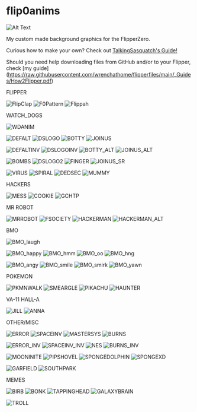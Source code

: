 # flip0anims

![Alt Text](https://i.imgur.com/n0R1dyN.png)
<!---![Alt Text](https://i.imgur.com/M30uHou.png)--->

My custom made background graphics for the FlipperZero.

Curious how to make your own? Check out [TalkingSasquatch's Guide!](https://docs.google.com/document/d/e/2PACX-1vR_nZRakD6iwJVQS8Pf4y7Wm4klcucrC7EKVO8m_DQV63To7e-alqD0yaoO3sTygjcChfcRo80Hdeet/pub)  

Should you need help downloading files from GitHub and/or to your Flipper, check [my guide]
(https://raw.githubusercontent.com/wrenchathome/flipperfiles/main/_Guides/How2Flipper.pdf)



FLIPPER 

![FlipClap](https://i.imgur.com/066WMqu.gif)
![F0Pattern](https://i.imgur.com/iHQHwRZ.gif)
![Flippah](https://i.imgur.com/MPQPLce.gif)

WATCH_DOGS

![WDANIM](https://i.imgur.com/FN4Dya7.gif)

![DEFALT](https://i.imgur.com/YPmLSpX.gif)
![DSLOGO](https://i.imgur.com/Otms7k8.gif)
![BOTTY](https://i.imgur.com/ta0yopz.gif)
![JOINUS](https://i.imgur.com/8pVc1Mm.gif)


![DEFALTINV](https://i.imgur.com/K2rkpdX.gif)
![DSLOGOINV](https://i.imgur.com/IvfnR6N.gif)
![BOTTY_ALT](https://i.imgur.com/lks0H1Z.gif)
![JOINUS_ALT](https://i.imgur.com/1k6JoXs.gif)

![BOMBS](https://i.imgur.com/b4mey30.gif)
![DSLOGO2](https://i.imgur.com/33sdw0k.gif)
![FINGER](https://i.imgur.com/GhCnHuX.gif)
![JOINUS_SR](https://i.imgur.com/VJQNyr0.gif)


![VIRUS](https://i.imgur.com/05Com4K.gif)
![SPIRAL](https://i.imgur.com/v1sw6sG.gif)
![DEDSEC](https://i.imgur.com/giG9J8m.gif)
![MUMMY](https://i.imgur.com/OXmXnIw.gif)


HACKERS

![MESS](https://i.imgur.com/I1XEuIK.gif)
![COOKIE](https://i.imgur.com/ArgQcbC.gif)
![GCHTP](https://i.imgur.com/7Zl8Z4P.gif)

MR ROBOT

![MRROBOT](https://i.imgur.com/GpI8Ti5.gif)
![FSOCIETY](https://i.imgur.com/87tf3RA.gif)
![HACKERMAN](https://i.imgur.com/kUA2cv2.gif)
![HACKERMAN_ALT](https://i.imgur.com/fCvxqGJ.gif)

BMO

![BMO_laugh](https://i.imgur.com/iucIuQy.gif)

![BMO_happy](https://i.imgur.com/4nGnqWW.gif)
![BMO_hmm](https://i.imgur.com/khmcf6f.gif)
![BMO_oo](https://i.imgur.com/B7P99Wq.gif)
![BMO_hng](https://i.imgur.com/Ic6sUyn.png)

![BMO_angy](https://i.imgur.com/QPF5pPL.gif)
![BMO_smile](https://i.imgur.com/cxDRWIK.gif)
![BMO_smirk](https://i.imgur.com/tafnUxo.gif)
![BMO_yawn](https://i.imgur.com/HSmLEnZ.gif)

POKEMON

![PKMNWALK](https://i.imgur.com/OUe4UTe.gif)
![SMEARGLE](https://i.imgur.com/86jWmmq.gif)
![PIKACHU](https://i.imgur.com/kMH4HC8.gif)
![HAUNTER](https://i.imgur.com/MhcFVl5.gif)


VA-11 HALL-A

![JILL](https://i.imgur.com/qwlauaS.gif)
![ANNA](https://i.imgur.com/c5oyBHf.gif)

OTHER/MISC

![ERROR](https://i.imgur.com/0tEtQ2L.gif)
![SPACEINV](https://i.imgur.com/ArbZfQG.gif)
![MASTERSYS](https://i.imgur.com/WgKcWuX.png)
![BURNS](https://i.imgur.com/uuB1i0x.gif)

![ERROR_INV](https://i.imgur.com/Wd31oEL.gif)
![SPACEINV_INV](https://i.imgur.com/H6Qn4oB.gif)
![NES](https://i.imgur.com/UmzZwYx.png)
![BURNS_INV](https://i.imgur.com/D7odGzK.gif)

![MOONINITE](https://i.imgur.com/947SNci.gif)
![PIPSHOVEL](https://i.imgur.com/UDR6GiN.gif)
![SPONGEDOLPHIN](https://i.imgur.com/r2HIzJe.gif)
![SPONGEXD](https://i.imgur.com/ocvcEpe.gif)

![GARFIELD](https://i.imgur.com/o230MDa.gif)
![SOUTHPARK](https://i.imgur.com/xdEd6rF.gif)

MEMES

![BIRB](https://i.imgur.com/ijVNUwv.gif)
![BONK](https://i.imgur.com/E6hClBt.gif)
![TAPPINGHEAD](https://i.imgur.com/yeTiwGm.gif)
![GALAXYBRAIN](https://i.imgur.com/71aWYRc.gif)

![TROLL](https://i.imgur.com/YfsVYLU.gif)


